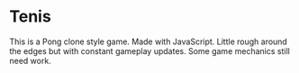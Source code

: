 # Tenis
This is a Pong clone style game. 
Made with JavaScript. Little rough around the edges but with constant gameplay updates. Some game mechanics still need work. 
